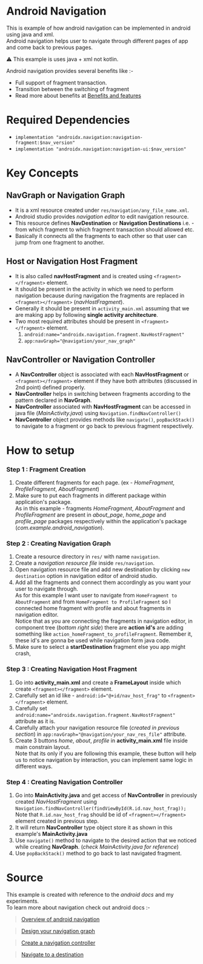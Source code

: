 # Android Navigation
This is example of how android navigation can be implemented in android using java and xml.  
Android navigation helps user to navigate through different pages of app and come back to previous pages.  

⚠ This example is uses java + xml not kotlin.

Android navigation provides several benefits like :-
* Full support of fragment transaction.
* Transition between the switching of fragment
* Read more about benefits at [Benefits and features](https://developer.android.com/guide/navigation#benefits)

# Required Dependencies
* `implementation "androidx.navigation:navigation-fragment:$nav_version"`
* `implementation "androidx.navigation:navigation-ui:$nav_version"`

# Key Concepts
## NavGraph or Navigation Graph
* It is a xml resource created under `res/navigation/any_file_name.xml`.
* Android studio provides *navigation editor* to edit navigation resource.
* This resource defines **NavDestination** or **Navigation Destinations** i.e. - from which fragment to which fragment transaction should allowed etc.
* Basically it connects all the fragments to each other so that user can jump from one fragment to another.

## Host or Navigation Host Fragment
* It is also called **navHostFragment** and is created using `<fragment></fragment>` element.
* It should be present in the activity in which we need to perform navigation because during navigation the fragments are replaced in `<fragment></fragment>` (*navHostFragment*).
* Generally it should be present in `activity_main.xml` assuming that we are making app by following **single activity architecture**.
* Two most required attributes should be present in `<fragment></fragment>` element.
  1. `android:name="androidx.navigation.fragment.NavHostFragment"`
  2. `app:navGraph="@navigation/your_nav_graph"`

## NavController or Navigation Controller
* A **NavController** object is associated with each **NavHostFragment** or `<fragment></fragment>` element if they have both attributes (discussed in 2nd point) defined properly.
* **NavController** helps in switching between fragments according to the pattern declared in **NavGraph**.
* **NavController** associated with **NavHostFragment** can be accessed in java file (*MainActivity.java*) using `Navigation.findNavController()`
* **NavController** object provides methods like `navigate()`, `popBackStack()` to navigate to a fragment or go back to previous fragment respectively.

# How to setup
### Step 1 : Fragment Creation
1. Create different fragments for each page. (ex - *HomeFragment*, *ProfileFragment*, *AboutFragment*)
2. Make sure to put each fragments in different package within application's package.  
As in this example - fragments *HomeFragment*, *AboutFragment* and *ProfileFragment* are present in *about_page*, *home_page* and *profile_page* packages respectively within the application's package (*com.example.android_navigation*).

### Step 2 : Creating Navigation Graph
1. Create a resource directory in `res/` with name `navigation`.
2. Create a *navigation resource file* inside `res/navigation`.
3. Open navigation resource file and add new destination by clicking `new destination` option in navigation editor of android studio.  
4. Add all the fragments and connect them accordingly as you want your user to navigate through.  
As for this example I want user to navigate from `HomeFragment to AboutFragment` and from `HomeFragment to ProfileFragment` so I connected home fragment with profile and about fragments in navigation editor.  
Notice that as you are connecting the fragments in navigation editor, in component tree (*bottom right side*) there are **action id's** are adding something like `action_homeFragment_to_profileFragment`. Remember it, these id's are gonna be used while navigation form java code.
5. Make sure to select a **startDestination** fragment else you app might crash,

### Step 3 : Creating Navigation Host Fragment
1. Go into **activity_main.xml** and create a **FrameLayout** inside which create `<fragment></fragment>` element.
2. Carefully set an id like - `android:id="@+id/nav_host_frag"` to `<fragment></fragment>` element.
3. Carefully set `android:name="androidx.navigation.fragment.NavHostFragment"` attribute as it is.
4. Carefully attach your navigation resource file (*created in previous section*) in `app:navGraph="@navigation/your_nav_res_file"` attribute.
5. Create 3 buttons *home*, *about*, *profile* in **activity_main.xml** file inside main constrain layout.  
Note that its only if you are following this example, these button will help us to notice navigation by interaction, you can implement same logic in different ways.

### Step 4 : Creating Navigation Controller
1. Go into **MainActivity.java** and get access of **NavController** in previously created *NavHostFragment* using `Navigation.findNavController(findViewById(R.id.nav_host_frag));`  
Note that `R.id.nav_host_frag` should be id of `<fragment></fragment>` element created in previous step.
2. It will return **NavController** type object store it as shown in this example's **MainActivity.java**
3. Use `navigate()` method to navigate to the desired action that we noticed while creating **NavGraph**. (*check MainActivity.java for reference*)
4. Use `popBackStack()` method to go back to last navigated fragment.

# Source
This example is created with reference to the *android docs* and my experiments.  
To learn more about navigation check out android docs :-  
> [Overview of android navigation](https://developer.android.com/guide/navigation)

> [Design your navigation graph](https://developer.android.com/guide/navigation/design)

> [Create a navigation controller](https://developer.android.com/guide/navigation/navcontroller)

> [Navigate to a destination](https://developer.android.com/guide/navigation/use-graph/navigate)